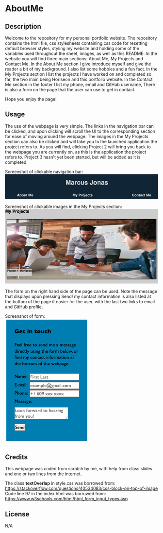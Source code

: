 # AboutMe

## Description

Welcome to the repository for my personal portfolio website. The repository contains the html file, css stylesheets containing css code for resetting default browser styles, styling my website and holding some of the variables used throughout the sheet, images, as well as this README. In the website you will find three main sections: About Me, My Projects and Contact Me. In the About Me section I give introduce myself and give the reader a bit of my background. I also list some hobbies and a fun fact. In the My Projects section I list the projects I have worked on and completed so far, the two main being Horiseon and this portfolio website. In the Contact Me section in the footer I list my phone, email and GitHub username, There is also a form on the page that the user can use to get in contact. 

Hope you enjoy the page! 

## Usage

The use of the webpage is very simple. The links in the navigation bar can be clicked, and upon clicking will scroll the UI to the corresponding section for ease of moving around the webpage. The images in the My Projects section can also be clicked and will take you to the launched application the project refers to. As you will find, clicking Project 2 will bring you back to the webpage you are currently on, as this is the application the project refers to. Project 3 hasn't yet been started, but will be added as it is completed. 

Screenshot of clickable navigation bar:  
![Alt text](assets/images/screenshot_navbar.png)

Screenshot of clickable images in the My Projects section:  
![Alt text](assets/images/screenshot_project1.png)

The form on the right hand side of the page can be used. Note the message that displays upon pressing Send! my contact information is also listed at the bottom of the page if easier for the user, with the last two links to email and GitHub profile. 

Screenshot of form:  
![Alt text](assets/images/screenshot_form.png)

## Credits

This webpage was coded from scratch by me, with help from class slides and one or two lines from the internet. 

The class **textOverlap** in style.css was borrowed from: https://stackoverflow.com/questions/40534083/css-block-on-top-of-image  
Code line 97 in the index.html was borrowed from: https://www.w3schools.com/html/html_form_input_types.asp

## License

N/A
